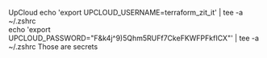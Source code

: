 UpCloud
echo 'export UPCLOUD_USERNAME=terraform_zit_it' | tee -a ~/.zshrc  
echo 'export UPCLOUD_PASSWORD="F&k4j^9)5Qhm5RUFf7CkeFKWFPFkfICX"' | tee -a ~/.zshrc 
Those are secrets